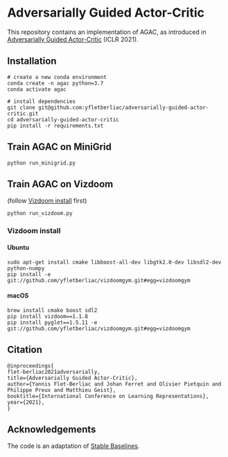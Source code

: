 # Adversarially Guided Actor-Critic

This repository contains an implementation of AGAC, as introduced
in [Adversarially Guided Actor-Critic](https://openreview.net/forum?id=_mQp5cr_iNy) (ICLR 2021).

## Installation

```
# create a new conda environment
conda create -n agac python=3.7
conda activate agac 

# install dependencies
git clone git@github.com:yfletberliac/adversarially-guided-actor-critic.git
cd adversarially-guided-actor-critic
pip install -r requirements.txt
```

## Train AGAC on MiniGrid

```
python run_minigrid.py
```

## Train AGAC on Vizdoom
(follow [Vizdoom install](https://github.com/yfletberliac/adversarially-guided-actor-critic#vizdoom-install) first)
```
python run_vizdoom.py
```

### Vizdoom install

#### Ubuntu

```
sudo apt-get install cmake libboost-all-dev libgtk2.0-dev libsdl2-dev python-numpy
pip install -e git://github.com/yfletberliac/vizdoomgym.git#egg=vizdoomgym
```

#### macOS

```
brew install cmake boost sdl2
pip install vizdoom==1.1.8
pip install pyglet==1.5.11 -e git://github.com/yfletberliac/vizdoomgym.git#egg=vizdoomgym
```

## Citation

```
@inproceedings{
flet-berliac2021adversarially,
title={Adversarially Guided Actor-Critic},
author={Yannis Flet-Berliac and Johan Ferret and Olivier Pietquin and Philippe Preux and Matthieu Geist},
booktitle={International Conference on Learning Representations},
year={2021},
}
```

## Acknowledgements

The code is an adaptation of [Stable Baselines](https://github.com/hill-a/stable-baselines).
